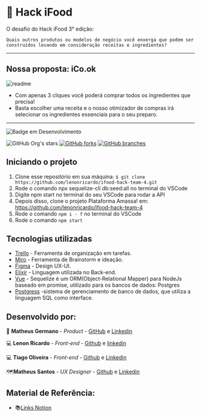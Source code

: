 #  🧠 Hack iFood


O desafio do Hack iFood 3° edição: 

`Quais outros produtos ou modelos de negócio você enxerga que podem ser construídos levando em consideração receitas e ingredientes?`

---

## Nossa proposta: iCo.ok

![readme](https://user-images.githubusercontent.com/54461204/154831048-469a23ca-ad54-4f11-9d8b-5355c8e727aa.png)

- Com apenas 3 cliques você poderá comprar todos os ingredientes que precisa!
- Basta escolher uma receita e o nosso otimizador de compras irá selecionar os ingredientes essenciais para o seu preparo.

---

![Badge em Desenvolvimento](http://img.shields.io/static/v1?label=STATUS&message=EM%20DESENVOLVIMENTO&color=GREEN&style=for-the-badge)

 ![GitHub Org's stars](https://img.shields.io/github/stars/lenonricardo/ifood-hack-team-4?style=social)
 [![GitHub forks](https://img.shields.io/github/forks/lenonricardo/ifood-hack-team-4.svg?style=social&label=Fork&maxAge=2592000)](https://github.com/lenonricardo/ifood-hack-team-4/network/)
 [![GitHub branches](https://badgen.net/github/branches/lenonricardo/ifood-hack-team-4)](https://github.com/lenonricardo/ifood-hack-team-4)
 
 ## Iniciando o projeto

1. Clone esse repositório em sua máquina: ```$ git clone https://github.com/lenonricardo/ifood-hack-team-4.git```
2. Rode o comando npx sequelize-cli db:seed:all no terminal do VSCode
3. Digite npm start no terminal do seu VSCode para rodar a API
4. Depois disso, clone o projeto Plataforma Amassa! em: https://github.com/lenonricardo/ifood-hack-team-4
5. Rode o comando ```npm i - f``` no terminal do VSCode
6. Rode o comando ```npm start```
 
## Tecnologias utilizadas
* [Trello](https://trello.com/b/U2dBBrS9/hackfood) - Ferramenta de organização em tarefas.
* [Miro](https://miro.com/welcomeonboard/S0JvNkNrczZrNFdLT01FNFdZNW9jRmZOdFZFYTdNVDcwcUtraVpJNnJBZUpGOFhValVsM2d4c0huWDlRTTJubHwzMDc0NDU3MzYzMjEwODU5Nzc5?invite_link_id=410980138994) - Ferramenta de Brainstorm e ideação.
* [Figma](https://www.figma.com/) - Design UX-UI.
* [Elixir](https://elixir-lang.org/getting-started/introduction.html) - Linguagem utilizada no Back-end.
* [Vue](https://sequelize.org/) - Sequelize é um ORM(Object-Relational Mapper) para NodeJs baseado em promise, utilizado para os bancos de dados: Postgres
* [Postgress](https://www.postgresql.org/) -sistema de gerenciamento de banco de dados, que utiliza a linguagem SQL como interface. 

## Desenvolvido por:

🚀 **Matheus Germano** - *Product* - [GitHub](https://github.com/matgermano) e [Linkedin](https://www.linkedin.com/in/matheusgermanodesouza/)

💻 **Lenon Ricardo** - *Front-end* - [Github](https://github.com/lenonricardo) e [linkedin](https://www.linkedin.com/in/lenon-ricardo-mendes-9325b2154/)

💻 **Tiago Oliveira** - *Front-end* - [Github](https://github.com/olvrti) e [Linkedin](https://www.linkedin.com/in/olvrti/)

🗺️**Matheus Santos** - *UX Designer* - [Github](https://github.com/FawkesSt) e [Linkedin](https://www.linkedin.com/in/matheus-corp-santos/)

## Material de Referência: 
* 📚[Links Notion](https://first-sign-3dc.notion.site/Hackafood-35040a3a5197485fa4b52b89a83ad81d) 
